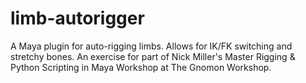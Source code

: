 # limb-autorigger

A Maya plugin for auto-rigging limbs. Allows for IK/FK switching and stretchy bones. An exercise for part of Nick Miller's Master Rigging & Python Scripting in Maya Workshop at The Gnomon Workshop.
